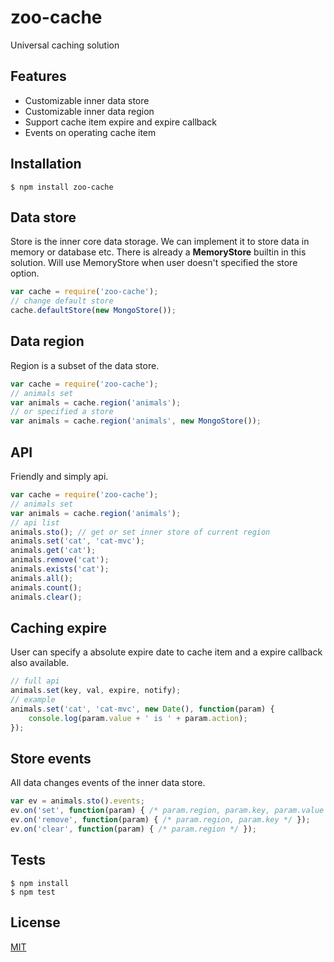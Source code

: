 zoo-cache
=========

Universal caching solution

Features
---------
+ Customizable inner data store
+ Customizable inner data region
+ Support cache item expire and expire callback
+ Events on operating cache item

Installation
-------------

```shell
$ npm install zoo-cache
```

Data store
-----------
Store is the inner core data storage. We can implement it to store data in memory or database etc. There is already a **MemoryStore** builtin in this solution. Will use MemoryStore when user doesn't specified the store option.

```javascript
var cache = require('zoo-cache');
// change default store
cache.defaultStore(new MongoStore());
```

Data region
------------
Region is a subset of the data store. 

```javascript
var cache = require('zoo-cache');
// animals set
var animals = cache.region('animals');
// or specified a store
var animals = cache.region('animals', new MongoStore());
```

API
---------------
Friendly and simply api.

```javascript
var cache = require('zoo-cache');
// animals set
var animals = cache.region('animals');
// api list
animals.sto(); // get or set inner store of current region
animals.set('cat', 'cat-mvc');
animals.get('cat');
animals.remove('cat');
animals.exists('cat');
animals.all();
animals.count();
animals.clear();
```

Caching expire
---------------
User can specify a absolute expire date to cache item and a expire callback also available.

```javascript
// full api
animals.set(key, val, expire, notify);
// example
animals.set('cat', 'cat-mvc', new Date(), function(param) {
    console.log(param.value + ' is ' + param.action);
});
```

Store events
-------
All data changes events of the inner data store.

```javascript
var ev = animals.sto().events;
ev.on('set', function(param) { /* param.region, param.key, param.value */ });
ev.on('remove', function(param) { /* param.region, param.key */ });
ev.on('clear', function(param) { /* param.region */ });
```

Tests
-------------

```shell
$ npm install
$ npm test
```

License
--------

[MIT](LICENSE)
